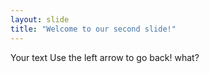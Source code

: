 ```yaml
---
layout: slide
title: "Welcome to our second slide!"
---
```

Your text
Use the left arrow to go back!
what?
